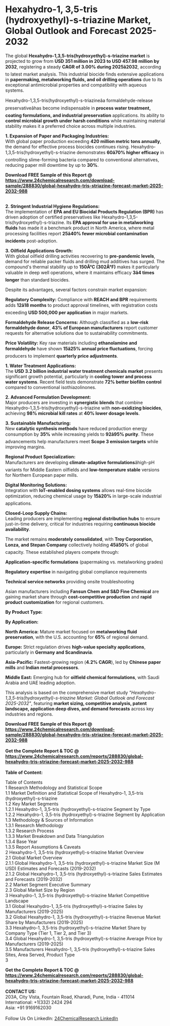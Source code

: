 <h1>Hexahydro-1, 3,5-tris (hydroxyethyl)-s-triazine Market, Global Outlook and Forecast 2025-2032</h1><p>The global <strong>Hexahydro-1,3,5-tris(hydroxyethyl)-s-triazine market</strong> is projected to grow from <strong>USD 351 million in 2023 to USD 457.98 million by 2032</strong>, registering a steady <strong>CAGR of 3.00% during 2025â2032</strong>, according to latest market analysis. This industrial biocide finds extensive applications in <strong>papermaking, metalworking fluids, and oil drilling operations</strong> due to its exceptional antimicrobial properties and compatibility with aqueous systems.</p><p>Hexahydro-1,3,5-tris(hydroxyethyl)-s-triazineâa formaldehyde-release preservativeâhas become indispensable in <strong>process water treatment, coating formulations, and industrial preservation</strong> applications. Its ability to <strong>control microbial growth under harsh conditions</strong> while maintaining material stability makes it a preferred choice across multiple industries.</p><p><strong>1. Expansion of Paper and Packaging Industries:</strong><br>
With global paper production exceeding <strong>420 million metric tons annually</strong>, the demand for effective process biocides continues rising. Hexahydro-1,3,5-tris(hydroxyethyl)-s-triazine demonstrates <strong>60â70% higher efficacy</strong> in controlling slime-forming bacteria compared to conventional alternatives, reducing paper mill downtime by up to <strong>30%</strong>.</p><div><b>Download FREE Sample of this Report @ 
            <a href="https://www.24chemicalresearch.com/download-sample/288830/global-hexahydro-tris-striazine-forecast-market-2025-2032-988">
            https://www.24chemicalresearch.com/download-sample/288830/global-hexahydro-tris-striazine-forecast-market-2025-2032-988</a></b></div><br><p><strong>2. Stringent Industrial Hygiene Regulations:</strong><br>
The implementation of <strong>EPA and EU Biocidal Products Regulation (BPR)</strong> has driven adoption of certified preservatives like Hexahydro-1,3,5-tris(hydroxyethyl)-s-triazine. Its <strong>EPA approval for use in metalworking fluids</strong> has made it a benchmark product in North America, where metal processing facilities report <strong>25â40% fewer microbial contamination incidents</strong> post-adoption.</p><p><strong>3. Oilfield Applications Growth:</strong><br>
With global oilfield drilling activities recovering to <strong>pre-pandemic levels</strong>, demand for reliable packer fluids and drilling mud additives has surged. The compound's thermal stability up to <strong>150Â°C (302Â°F)</strong> makes it particularly valuable in deep well operations, where it maintains efficacy <strong>3â4 times longer</strong> than standard biocides.</p><p>Despite its advantages, several factors constrain market expansion:</p><p><strong>Regulatory Complexity:</strong> Compliance with <strong>REACH and BPR</strong> requirements adds <strong>12â18 months</strong> to product approval timelines, with registration costs exceeding <strong>USD 500,000 per application</strong> in major markets.</p><p><strong>Formaldehyde Release Concerns:</strong> Although classified as a <strong>low-risk formaldehyde donor</strong>, <strong>43% of European manufacturers</strong> report customer requests for alternative solutions due to sustainability commitments.</p><p><strong>Price Volatility:</strong> Key raw materials including <strong>ethanolamine and formaldehyde</strong> have shown <strong>15â25% annual price fluctuations</strong>, forcing producers to implement <strong>quarterly price adjustments</strong>.</p><p><strong>1. Water Treatment Applications:</strong><br>
The <strong>USD 3.2 billion industrial water treatment chemicals market</strong> presents significant growth potential, particularly in <strong>cooling tower and process water systems</strong>. Recent field tests demonstrate <strong>72% better biofilm control</strong> compared to conventional isothiazolinones.</p><p><strong>2. Advanced Formulation Development:</strong><br>
Major producers are investing in <strong>synergistic blends</strong> that combine Hexahydro-1,3,5-tris(hydroxyethyl)-s-triazine with <strong>non-oxidizing biocides</strong>, achieving <strong>98% microbial kill rates</strong> at <strong>40% lower dosage levels</strong>.</p><p><strong>3. Sustainable Manufacturing:</strong><br>
New <strong>catalytic synthesis methods</strong> have reduced production energy consumption by <strong>35%</strong> while increasing yields to <strong>92â95% purity</strong>. These advancements help manufacturers meet <strong>Scope 3 emission targets</strong> while improving margins.</p><p><strong>Regional Product Specialization:</strong><br>
	Manufacturers are developing <strong>climate-adaptive formulations</strong>âhigh-pH variants for Middle Eastern oilfields and <strong>low-temperature stable</strong> versions for Northern European paper mills.</p><p><strong>Digital Monitoring Solutions:</strong><br>
	Integration with <strong>IoT-enabled dosing systems</strong> allows real-time biocide optimization, reducing chemical usage by <strong>15â20%</strong> in large-scale industrial applications.</p><p><strong>Closed-Loop Supply Chains:</strong><br>
	Leading producers are implementing <strong>regional distribution hubs</strong> to ensure just-in-time delivery, critical for industries requiring <strong>continuous biocide availability</strong>.</p><p>The market remains <strong>moderately consolidated</strong>, with <strong>Troy Corporation, Lonza, and Stepan Company</strong> collectively holding <strong>45â50%</strong> of global capacity. These established players compete through:</p><p><strong>Application-specific formulations</strong> (papermaking vs. metalworking grades)</p><p><strong>Regulatory expertise</strong> in navigating global compliance requirements</p><p><strong>Technical service networks</strong> providing onsite troubleshooting</p><p>Asian manufacturers including <strong>Fansun Chem and S&amp;D Fine Chemical</strong> are gaining market share through <strong>cost-competitive production</strong> and <strong>rapid product customization</strong> for regional customers.</p><p><strong>By Product Type:</strong></p><p><strong>By Application:</strong></p><p><strong>North America:</strong> Mature market focused on <strong>metalworking fluid preservation</strong>, with the U.S. accounting for <strong>65%</strong> of regional demand.</p><p><strong>Europe:</strong> Strict regulation drives <strong>high-value specialty applications</strong>, particularly in <strong>Germany and Scandinavia</strong>.</p><p><strong>Asia-Pacific:</strong> Fastest-growing region (<strong>4.2% CAGR</strong>), led by <strong>Chinese paper mills</strong> and <strong>Indian metal processors</strong>.</p><p><strong>Middle East:</strong> Emerging hub for <strong>oilfield chemical formulations</strong>, with Saudi Arabia and UAE leading adoption.</p><p>This analysis is based on the comprehensive market study <em>"Hexahydro-1,3,5-tris(hydroxyethyl)-s-triazine Market: Global Outlook and Forecast 2025-2032"</em>, featuring <strong>market sizing, competitive analysis, patent landscape, application deep dives, and demand forecasts</strong> across key industries and regions.</p><div><b>Download FREE Sample of this Report @ 
            <a href="https://www.24chemicalresearch.com/download-sample/288830/global-hexahydro-tris-striazine-forecast-market-2025-2032-988">
            https://www.24chemicalresearch.com/download-sample/288830/global-hexahydro-tris-striazine-forecast-market-2025-2032-988</a></b></div><br><div><b>Get the Complete Report & TOC @ 
            <a href="https://www.24chemicalresearch.com/reports/288830/global-hexahydro-tris-striazine-forecast-market-2025-2032-988">
            https://www.24chemicalresearch.com/reports/288830/global-hexahydro-tris-striazine-forecast-market-2025-2032-988</a></b></div><br>
            <b>Table of Content:</b><p>Table of Contents<br />
1 Research Methodology and Statistical Scope<br />
1.1 Market Definition and Statistical Scope of Hexahydro-1, 3,5-tris (hydroxyethyl)-s-triazine<br />
1.2 Key Market Segments<br />
1.2.1 Hexahydro-1, 3,5-tris (hydroxyethyl)-s-triazine Segment by Type<br />
1.2.2 Hexahydro-1, 3,5-tris (hydroxyethyl)-s-triazine Segment by Application<br />
1.3 Methodology & Sources of Information<br />
1.3.1 Research Methodology<br />
1.3.2 Research Process<br />
1.3.3 Market Breakdown and Data Triangulation<br />
1.3.4 Base Year<br />
1.3.5 Report Assumptions & Caveats<br />
2 Hexahydro-1, 3,5-tris (hydroxyethyl)-s-triazine Market Overview<br />
2.1 Global Market Overview<br />
2.1.1 Global Hexahydro-1, 3,5-tris (hydroxyethyl)-s-triazine Market Size (M USD) Estimates and Forecasts (2019-2032)<br />
2.1.2 Global Hexahydro-1, 3,5-tris (hydroxyethyl)-s-triazine Sales Estimates and Forecasts (2019-2032)<br />
2.2 Market Segment Executive Summary<br />
2.3 Global Market Size by Region<br />
3 Hexahydro-1, 3,5-tris (hydroxyethyl)-s-triazine Market Competitive Landscape<br />
3.1 Global Hexahydro-1, 3,5-tris (hydroxyethyl)-s-triazine Sales by Manufacturers (2019-2025)<br />
3.2 Global Hexahydro-1, 3,5-tris (hydroxyethyl)-s-triazine Revenue Market Share by Manufacturers (2019-2025)<br />
3.3 Hexahydro-1, 3,5-tris (hydroxyethyl)-s-triazine Market Share by Company Type (Tier 1, Tier 2, and Tier 3)<br />
3.4 Global Hexahydro-1, 3,5-tris (hydroxyethyl)-s-triazine Average Price by Manufacturers (2019-2025)<br />
3.5 Manufacturers Hexahydro-1, 3,5-tris (hydroxyethyl)-s-triazine Sales Sites, Area Served, Product Type<br />
3</p><div><b>Get the Complete Report & TOC @ 
            <a href="https://www.24chemicalresearch.com/reports/288830/global-hexahydro-tris-striazine-forecast-market-2025-2032-988">
            https://www.24chemicalresearch.com/reports/288830/global-hexahydro-tris-striazine-forecast-market-2025-2032-988</a></b></div><br><b>CONTACT US:</b><br>
            203A, City Vista, Fountain Road, Kharadi, Pune, India - 411014<br>
            International: +1(332) 2424 294<br>
            Asia: +91 9169162030 <br><br>
            Follow Us On LinkedIn: <a href="https://www.linkedin.com/company/24chemicalresearch/">24ChemicalResearch LinkedIn</a>